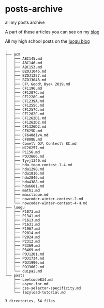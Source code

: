 # posts-archive

all my posts archive

A part of these articles you can see on my [blog](https://blog.songhn.com/posts/)

All my high school posts on the [luogu blog](https://songhn.blog.luogu.org/)

```
.
├── acm
│   ├── ABC145.md
│   ├── ABC146.md
│   ├── ABC153.md
│   ├── BZOJ1045.md
│   ├── BZOJ1257.md
│   ├── BZOJ3043.md
│   ├── CF\ Good\ Bye\ 2019.md
│   ├── CF1196.md
│   ├── CF1207C.md
│   ├── CF1228C.md
│   ├── CF1239A.md
│   ├── CF1255C.md
│   ├── CF1257C.md
│   ├── CF1262C.md
│   ├── CF1262D1.md
│   ├── CF1262D2.md
│   ├── CF1326D2.md
│   ├── CF625D.md
│   ├── CF640div4.md
│   ├── CF888E.md
│   ├── Comet\ OJ\ Contest\ 8C.md
│   ├── NC26257.md
│   ├── P1156.md
│   ├── POJ3666.md
│   ├── Tyvj1340.md
│   ├── hdu-team-contest-1-4.md
│   ├── hdu1298.md
│   ├── hdu1816.md
│   ├── hdu2846.md
│   ├── hdu4388.md
│   ├── hdu6681.md
│   ├── math1.md
│   ├── maxclique.md
│   ├── nowcoder-winter-contest-2.md
│   └── nowcoder-winter-contest-4-H.md
├── luogu
│   ├── P1073.md
│   ├── P1341.md
│   ├── P1613.md
│   ├── P1631.md
│   ├── P1967.md
│   ├── P2014.md
│   ├── P2024.md
│   ├── P2312.md
│   ├── P3369.md
│   ├── P3469.md
│   ├── POJ1201.md
│   ├── POJ1734.md
│   ├── POJ1990.md
│   ├── POJ3662.md
│   └── duipai.md
└── posts
    ├── Leetcode834.md
    ├── async-for.md
    ├── css-selector-specificity.md
    └── lazyload-tutorial.md

3 directories, 54 files
```
